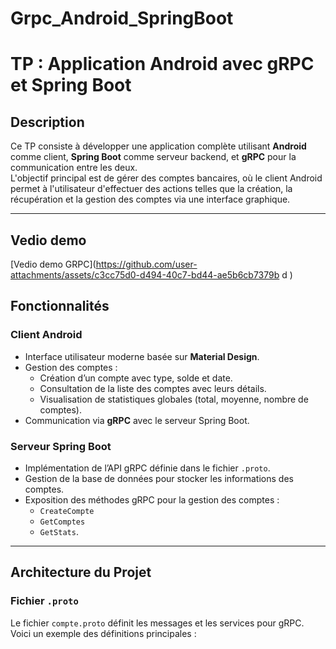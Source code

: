 # Grpc_Android_SpringBoot
# TP : Application Android avec gRPC et Spring Boot

## Description

Ce TP consiste à développer une application complète utilisant **Android** comme client, **Spring Boot** comme serveur backend, et **gRPC** pour la communication entre les deux.  
L'objectif principal est de gérer des comptes bancaires, où le client Android permet à l'utilisateur d'effectuer des actions telles que la création, la récupération et la gestion des comptes via une interface graphique.

---
## Vedio demo
[Vedio demo GRPC](https://github.com/user-attachments/assets/c3cc75d0-d494-40c7-bd44-ae5b6cb7379b
d
)
## Fonctionnalités

### Client Android
- Interface utilisateur moderne basée sur **Material Design**.
- Gestion des comptes :
  - Création d’un compte avec type, solde et date.
  - Consultation de la liste des comptes avec leurs détails.
  - Visualisation de statistiques globales (total, moyenne, nombre de comptes).
- Communication via **gRPC** avec le serveur Spring Boot.

### Serveur Spring Boot
- Implémentation de l’API gRPC définie dans le fichier `.proto`.
- Gestion de la base de données pour stocker les informations des comptes.
- Exposition des méthodes gRPC pour la gestion des comptes :
  - `CreateCompte`
  - `GetComptes`
  - `GetStats`.

---

## Architecture du Projet

### Fichier `.proto`
Le fichier `compte.proto` définit les messages et les services pour gRPC. Voici un exemple des définitions principales :
